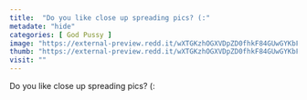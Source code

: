 ```yaml
---
title:  "Do you like close up spreading pics? (:"
metadate: "hide"
categories: [ God Pussy ]
image: "https://external-preview.redd.it/wXTGKzhOGXVDpZD0fhkF84GUwGYKbFUPmB-hXeEieT4.jpg?auto=webp&s=8d3305a62216e9d5e23bca886be8a00309808923"
thumb: "https://external-preview.redd.it/wXTGKzhOGXVDpZD0fhkF84GUwGYKbFUPmB-hXeEieT4.jpg?width=1080&crop=smart&auto=webp&s=458fdb4ed9f6d45ab3de5e4d7bdcf59260be96b7"
visit: ""
---
```

Do you like close up spreading pics? (:
